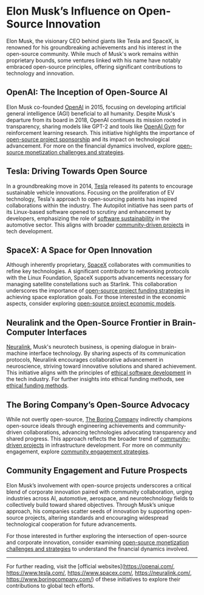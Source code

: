 # Elon Musk’s Influence on Open-Source Innovation

Elon Musk, the visionary CEO behind giants like Tesla and SpaceX, is renowned for his groundbreaking achievements and his interest in the open-source community. While much of Musk's work remains within proprietary bounds, some ventures linked with his name have notably embraced open-source principles, offering significant contributions to technology and innovation.

## OpenAI: The Inception of Open-Source AI

Elon Musk co-founded [OpenAI](https://openai.com/) in 2015, focusing on developing artificial general intelligence (AGI) beneficial to all humanity. Despite Musk's departure from its board in 2018, OpenAI continues its mission rooted in transparency, sharing models like GPT-2 and tools like [OpenAI Gym](https://gym.openai.com/) for reinforcement learning research. This initiative highlights the importance of [open-source project sponsorship](https://www.license-token.com/wiki/open-source-project-sponsorship-benefits) and its impact on technological advancement. For more on the financial dynamics involved, explore [open-source monetization challenges and strategies](https://www.license-token.com/wiki/open-source-monetization-challenges-and-strategies).

## Tesla: Driving Towards Open Source

In a groundbreaking move in 2014, [Tesla](https://www.tesla.com/) released its patents to encourage sustainable vehicle innovations. Focusing on the proliferation of EV technology, Tesla's approach to open-sourcing patents has inspired collaborations within the industry. The Autopilot initiative has seen parts of its Linux-based software opened to scrutiny and enhancement by developers, emphasizing the role of [software sustainability](https://www.license-token.com/wiki/software-sustainability) in the automotive sector. This aligns with broader [community-driven projects](https://www.license-token.com/wiki/community-driven-projects) in tech development.

## SpaceX: A Space for Open Innovation

Although inherently proprietary, [SpaceX](https://www.spacex.com/) collaborates with communities to refine key technologies. A significant contributor to networking protocols with the Linux Foundation, SpaceX supports advancements necessary for managing satellite constellations such as Starlink. This collaboration underscores the importance of [open-source project funding strategies](https://www.license-token.com/wiki/open-source-project-funding-strategies) in achieving space exploration goals. For those interested in the economic aspects, consider exploring [open-source project economic models](https://www.license-token.com/wiki/open-source-project-economic-models).

## Neuralink and the Open-Source Frontier in Brain-Computer Interfaces

[Neuralink](https://neuralink.com/), Musk's neurotech business, is opening dialogue in brain-machine interface technology. By sharing aspects of its communication protocols, Neuralink encourages collaborative advancement in neuroscience, striving toward innovative solutions and shared achievement. This initiative aligns with the principles of [ethical software development](https://www.license-token.com/wiki/ethical-software-development) in the tech industry. For further insights into ethical funding methods, see [ethical funding methods](https://www.license-token.com/wiki/ethical-funding-methods).

## The Boring Company’s Open-Source Advocacy

While not overtly open-source, [The Boring Company](https://www.boringcompany.com/) indirectly champions open-source ideals through engineering achievements and community-driven collaborations, advancing technologies advocating transparency and shared progress. This approach reflects the broader trend of [community-driven projects](https://www.license-token.com/wiki/community-driven-projects) in infrastructure development. For more on community engagement, explore [community engagement strategies](https://www.license-token.com/wiki/community-engagement-strategies).

## Community Engagement and Future Prospects

Elon Musk’s involvement with open-source projects underscores a critical blend of corporate innovation paired with community collaboration, urging industries across AI, automotive, aerospace, and neurotechnology fields to collectively build toward shared objectives. Through Musk’s unique approach, his companies scatter seeds of innovation by supporting open-source projects, altering standards and encouraging widespread technological cooperation for future advancements.

For those interested in further exploring the intersection of open-source and corporate innovation, consider examining [open-source monetization challenges and strategies](https://www.license-token.com/wiki/open-source-monetization-challenges-and-strategies) to understand the financial dynamics involved.

---

For further reading, visit the [official websites](https://openai.com/, https://www.tesla.com/, https://www.spacex.com/, https://neuralink.com/, https://www.boringcompany.com/) of these initiatives to explore their contributions to global tech efforts.